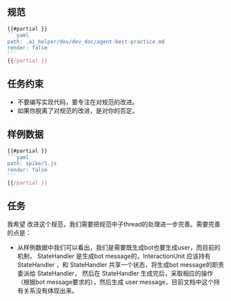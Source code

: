 
## 规范


`````js
{{#partial }}
```yaml
path: .ai_helper/dev/dev_doc/agent-best-practice.md
render: false
```
{{/partial }}
`````


## 任务约束

- 不要编写实现代码，要专注在对规范的改进。
- 如果你脱离了对规范的改进，是对你的否定。

## 样例数据

`````js
{{#partial }}
```yaml
path: spike/1.js
render: false
```
{{/partial }}
`````

## 任务

我希望 改进这个规范，我们需要把规范中子thread的处理进一步完善。需要完善的点是：
- 从样例数据中我们可以看出，我们是需要既生成bot也要生成user，而目前的机制， StateHandler 是生成bot message的，InteractionUnit 应该持有 StateHandler ，和 StateHandler 共享一个状态，将生成bot message的职责委派给 StateHandler， 然后在 StateHandler 生成完后，采取相应的操作（根据bot message要求的），然后生成 user message，目前文档中这个持有关系没有体现出来。